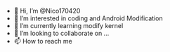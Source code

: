 - 👋 Hi, I’m @Nico170420
- 👀 I’m interested in coding and Android Modification
- 🌱 I’m currently learning modify kernel
- 💞️ I’m looking to collaborate on ...
- 📫 How to reach me 

<!---
Nico170420/Nico170420 is a ✨ special ✨ repository because its `README.md` (this file) appears on your GitHub profile.
You can click the Preview link to take a look at your changes.
--->
